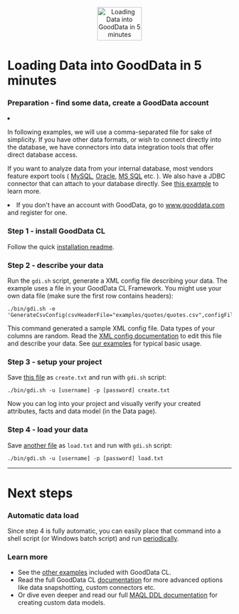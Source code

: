 <div style="text-align: center; margin-top: 25px;">
    <object width="640" height="456"><param name="allowfullscreen" value="true" /><param name="allowscriptaccess" value="always" /><param name="movie" value="http://vimeo.com/moogaloop.swf?clip_id=12674036&amp;server=vimeo.com&amp;show_title=1&amp;show_byline=0&amp;show_portrait=0&amp;color=576bab&amp;fullscreen=1" /><embed src="http://vimeo.com/moogaloop.swf?clip_id=12674036&amp;server=vimeo.com&amp;show_title=1&amp;show_byline=0&amp;show_portrait=0&amp;color=576bab&amp;fullscreen=1" type="application/x-shockwave-flash" allowfullscreen="true" allowscriptaccess="always" width="640" height="456">
<!-- Fallback content -->
<a href="http://vimeo.com/m/#/12674036"><img src="http://ats.vimeo.com/735/794/73579418_100.jpg" width="100" height="75" alt="Loading Data into GoodData in 5 minutes"></a>
</embed></object><br>
</div>

# Loading Data into GoodData in 5 minutes

### Preparation - find some data, create a GoodData account

<li>
    <p>In following examples, we will use a comma-separated file for sake of simplicity. If you have other data formats, or wish to connect directly into the database, we have connectors into data integration tools that offer direct database access.</p>
    <p>If you want to analyze data from your internal database, most vendors feature export tools
        (
        <a href="http://dev.mysql.com/doc/refman/5.1/en/mysqldump.html" target="_blank">MySQL</a>,
        <a href="http://dev.mysql.com/doc/refman/5.1/en/mysqldump.html" target="_blank">Oracle</a>,
        <a href="http://technet.microsoft.com/en-us/library/dd255223.aspx">MS SQL</a> etc.
        ). We also have a JDBC connector that can attach to your database directly. See <a href="/gooddata-cl/examples/jdbc/">this example</a> to learn more.
    </p>
</li>
<li>If you don't have an account with GoodData, go to <a href="http://www.gooddata.com/">www.gooddata.com</a> and register for one.</li>

### Step 1 - install GoodData CL

Follow the quick [installation readme](/gooddata-cl/install.html).

<a name="describe" style="position:absolute">&nbsp;</a>
### Step 2 - describe your data

Run the `gdi.sh` script, generate a XML config file describing your data. The example uses a file in your GoodData CL Framework. You might use your own data file (make sure the first row contains headers):

    ./bin/gdi.sh -e 'GenerateCsvConfig(csvHeaderFile="examples/quotes/quotes.csv",configFile="config.xml");'

This command generated a sample XML config file. Data types of your columns are random. Read the [XML config documentation](/gooddata-cl/documentation.html) to edit this file and describe your data. See [our examples](/gooddata-cl/examples/) for typical basic usage.

### Step 3 - setup your project

Save [this file](create.txt) as `create.txt` and run with `gdi.sh` script:

    ./bin/gdi.sh -u [username] -p [password] create.txt

Now you can log into your project and visually verify your created attributes, facts and data model (in the Data page).

<a name="upload" style="position:absolute">&nbsp;</a>
### Step 4 - load your data

Save [another file](load.txt) as `load.txt` and run with `gdi.sh` script:

    ./bin/gdi.sh -u [username] -p [password] load.txt

<hr>

# Next steps

<a name="automate" style="position:absolute">&nbsp;</a>
### Automatic data load

Since step 4 is fully automatic, you can easily place that command into a shell script (or Windows batch script) and run [periodically](http://en.wikipedia.org/wiki/Cron).
            
### Learn more

 * See the [other examples](/gooddata-cl/examples/) included with GoodData CL.
 * Read the full GoodData CL [documentation](/gooddata-cl/documentation.html) for more advanced options like data snapshotting, custom connectors etc.
 * Or dive even deeper and read our full [MAQL DDL documentation](/api/maql-ddl.html) for creating custom data models.

